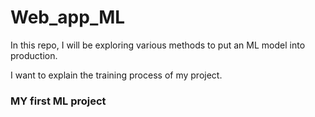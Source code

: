 # Web_app_ML

In this repo, I will be exploring various methods to put an ML model into production.



I want to explain the training process of my project.

### MY first ML project
